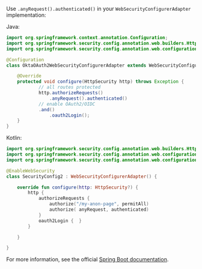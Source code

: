 Use `.anyRequest().authenticated()` in your `WebSecurityConfigurerAdapter` implementation: 

Java:
```java
import org.springframework.context.annotation.Configuration;
import org.springframework.security.config.annotation.web.builders.HttpSecurity;
import org.springframework.security.config.annotation.web.configuration.WebSecurityConfigurerAdapter;

@Configuration
class OktaOAuth2WebSecurityConfigurerAdapter extends WebSecurityConfigurerAdapter {

    @Override
    protected void configure(HttpSecurity http) throws Exception {
            // all routes protected
            http.authorizeRequests()
                .anyRequest().authenticated()
            // enable OAuth2/OIDC
            .and()
                .oauth2Login();
    }
}
```

Kotlin:

```kotlin
import org.springframework.security.config.annotation.web.builders.HttpSecurity;
import org.springframework.security.config.annotation.web.configuration.EnableWebSecurity
import org.springframework.security.config.annotation.web.configuration.WebSecurityConfigurerAdapter;

@EnableWebSecurity
class SecurityConfig2 : WebSecurityConfigurerAdapter() {

    override fun configure(http: HttpSecurity?) {
        http {
            authorizeRequests {
                authorize("/my-anon-page", permitAll)
                authorize( anyRequest, authenticated)
            }
            oauth2Login {  }
        }

    }

}
```

For more information, see the official [Spring Boot documentation](https://docs.spring.io/spring-security/site/docs/current/reference/html/jc.html#jc-httpsecurity).

